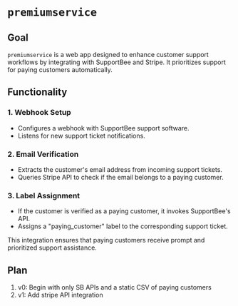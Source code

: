 # `premiumservice` 

## Goal
`premiumservice` is a web app designed to enhance customer support workflows by integrating with SupportBee and Stripe. It prioritizes support for paying customers automatically.

## Functionality

### 1. Webhook Setup
- Configures a webhook with SupportBee support software.
- Listens for new support ticket notifications.

### 2. Email Verification
- Extracts the customer's email address from incoming support tickets.
- Queries Stripe API to check if the email belongs to a paying customer.

### 3. Label Assignment
- If the customer is verified as a paying customer, it invokes SupportBee's API.
- Assigns a "paying_customer" label to the corresponding support ticket.

This integration ensures that paying customers receive prompt and prioritized support assistance.

## Plan

1. v0: Begin with only SB APIs and a static CSV of paying customers
2. v1: Add stripe API integration